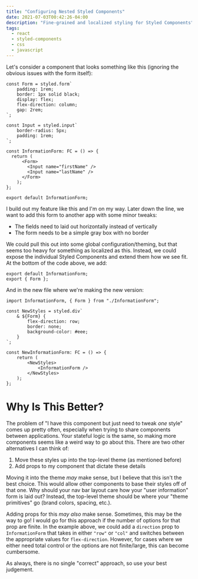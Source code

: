 ```yaml
---
title: "Configuring Nested Styled Components"
date: 2021-07-03T00:42:26-04:00
description: "Fine-grained and localized styling for Styled Components"
tags:
  - react
  - styled-components
  - css
  - javascript
---
```


Let's consider a component that looks something like this (ignoring the obvious issues with the form itself):

```tsx
const Form = styled.form`
    padding: 1rem;
    border: 1px solid black;
    display: flex;
    flex-direction: column;
    gap: 2rem;
`;

const Input = styled.input`
    border-radius: 5px;
    padding: 1rem;
`;

const InformationForm: FC = () => {
  return (
      <Form>
        <Input name="firstName" />
        <Input name="lastName" />
      </Form>
    );
};

export default InformationForm;
```

I build out my feature like this and I'm on my way. Later down the line, we
want to add this form to another app with some minor tweaks:
- The fields need to laid out horizontally instead of vertically
- The form needs to be a simple gray box with no border

We could pull this out into some global configuration/theming, but that seems too heavy
for something as localized as this. Instead, we could expose the individual Styled 
Components and extend them how we see fit. At the bottom of the code above, we add:

```tsx
export default InformationForm;
export { Form };
```

And in the new file where we're making the new version:

```tsx
import InformationForm, { Form } from "./InformationForm";

const NewStyles = styled.div`
    & ${Form} {
        flex-direction: row;
        border: none;
        background-color: #eee;
    }
`;

const NewInformationForm: FC = () => {
    return (
        <NewStyles>
            <InformationForm />
        </NewStyles>
    );
};
```

# Why Is This Better?

The problem of "I have this component but just need to tweak _one_ style" comes up
pretty often, especially when trying to share components between applications. Your
stateful logic is the same, so making more components seems like a weird way to
go about this. There are two other alternatives I can think of:

1. Move these styles up into the top-level theme (as mentioned before)
2. Add props to my component that dictate these details

Moving it into the theme _may_ make sense, but I believe that this isn't the best choice.
This would allow other components to base their styles off of that one. Why should your 
nav bar layout care how your "user information" form is laid out? Instead, the
top-level theme should be where your "theme primitives" go (brand colors, spacing, etc.).

Adding props for this _may also_ make sense. Sometimes, this may be the way to go! I 
would go for this approach if the number of options for that prop are finite. In the
example above, we could add a `direction` prop to `InformationForm` that takes in
either `"row"` or `"col"` and switches between the appropriate values for `flex-direction`.
However, for cases where we either need total control or the options are not finite/large,
this can become cumbersome.

As always, there is no single "correct" approach, so use your best judgement.